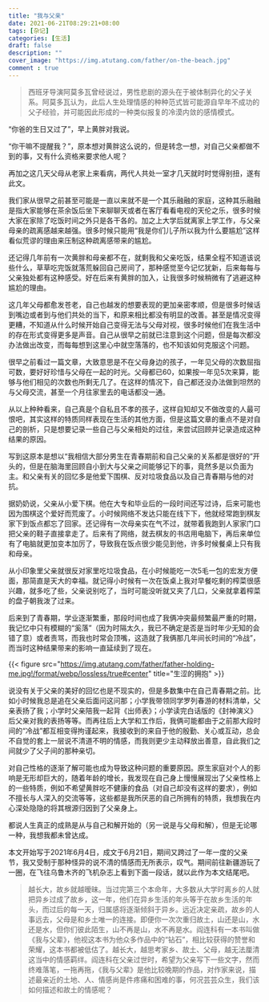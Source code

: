 ```yaml
---
title: "我与父亲"
date: 2021-06-21T08:29:21+08:00
tags: [杂记]
categories: [生活]
draft: false
description: ""
cover_image: "https://img.atutang.com/father/on-the-beach.jpg"
comment : true
---
```

>西班牙导演阿莫多瓦曾经说过，男性悲剧的源头在于被体制异化的父子关系。阿莫多瓦认为，此后人生处理情感的种种范式皆可能源自早年不成功的父子经验，并可能因此形成的一种类似报复的冷漠内敛的感情模式。

“你爸的生日又过了”，早上黄胖对我说。

“你干嘛不提醒我？”，原本想对黄胖这么说的，但是转念一想，对自己父亲都做不到的事，又有什么资格来要求他人呢？

再加之这几天父母从老家上来看病，两代人共处一室才几天就时时觉得别扭，遂有此文。
<!--more-->

我们家从很早之前甚至可能是一直以来就不是一个其乐融融的家庭，这种其乐融融是指大家能够在茶余饭后坐下来聊聊天或者在客厅看看电视的天伦之乐，很多时候大家在家除了吃饭时间之外只是各干各的。加之上大学后就离家上学工作，与父亲母亲的疏离感越来越强。很多时候只能用“我是你们儿子所以我为什么要尴尬”这样看似荒谬的理由来压制这种疏离感带来的尴尬。

还记得几年前有一次黄胖和母亲都不在，就剩我和父亲吃饭，结果全程不知道该说些什么，草草吃完饭就落荒躲回自己房间了，那种感觉至今记忆犹新，后来每每与父亲独处都有这种感受。好在后来有黄胖的加入，让我很多时候稍微有了逃避这种尴尬的理由。

这几年父母都愈发苍老，自己也越发的想要表现的更加亲密孝顺，但是很多时候话到嘴边或者到与他们共处的当下，和原来相比都没有明显的改善。甚至是情况变得更糟，不知道从什么时候开始自己变得无法与父母对视，很多时候他们在我生活中的存在形式变得更多是声音。自己从很早之前就已注意到这个问题，但是每次都没办法做出改变，而每每想到这里心中就空落落的，也不知该如何克服这个问题。

很早之前看过一篇文章，大致意思是不在父母身边的孩子，一年见父母的次数屈指可数，要好好珍惜与父母在一起的时光。父母都已60，如果按一年见5次来算，能够与他们相见的次数也所剩无几了。在这样的情况下，自己都还没办法做到坦然的与父母交流，甚至一个月往家里去的电话都没一通。

从以上种种看来，自己真是个自私且不孝的孩子，这样自知却又不做改变的人最可恨吧，其实这样的特质同样表现在生活的其他方面，但是这篇文章的重点不是对自己的剖析，只是想要记录一些自己与父亲相处的过往，来尝试回顾并记录造成这种结果的原因。

写到这原本是想以“我相信大部分男生在青春期前和自己父亲的关系都是很好的”开头的，但是在脑海里回顾自小到大与父亲之间能够记下的事，竟然多是以负面为主。和父亲有关的回忆多是他爱下围棋、反对垃圾食品以及自己青春期与他的对抗。

据奶奶说，父亲从小爱下棋。他在大专和毕业后的一段时间还写过诗，后来可能也因为围棋这个爱好而荒废了。小时候网络不发达只能在线下下，他就经常跑到棋友家下到饭点都忘了回家。还记得有一次母亲实在气不过，就带着我跑到人家家门口把父亲的鞋子直接拿走了。后来有了网络，就去棋友的书店用电脑下，再后来单位有了电脑就更加变本加厉了，导致我在饭点很少能见到他，许多时候餐桌上只有我和母亲。

从小印象里父亲就很反对家里吃垃圾食品，在小时候能吃一次5毛一包的宏发方便面，那简直是天大的幸福。就记得小时候有一次在饭桌上我对早餐吃剩的榨菜很感兴趣，就多吃了些，父亲说别吃了，当时可能没听就又夹了几口，父亲就拿着榨菜的盘子朝我泼了过来。

后来到了青春期，学业逐渐繁重，那段时间也成了我俩冲突最频繁最严重的时期，我记忆中只有模糊的“奚落”（因为时隔太久，我已不确定是否是当时年少无知的会错了意）或者责骂，而我也时常会顶嘴，这造就了我俩那几年间长时间的“冷战”，而当时这种结果带来的影响一直延续到了现在。

{{< figure src="https://img.atutang.com/father/father-holding-me.jpg!/format/webp/lossless/true#center" title="生涩的拥抱" >}}

说没有关于父亲的美好的回忆也是不现实的，但是多数集中在自己青春期之前。比如小时候我总是追在父亲后面问这问那；小学我带领同学罗列春游的材料清单，父亲表扬了我；小学时父亲陪我一起背《出师表》；小学读完白话版的《封神演义》后父亲对我的表扬等等。而再往后上大学和工作后，我俩可能都由于之前那大段时间的“冷战”都互相变得拘谨起来，我接收到的来自于他的殷勤、关心或互动，总会不自觉的套上一层说不清道不明的情感，而我则更少主动释放出善意，自此我们之间就少了父子间的那种亲切。

对自己性格的逐渐了解可能也成为导致这种问题的重要原因。原生家庭对个人的影响是无形却巨大的，随着年龄的增长，我发现在自己身上慢慢展现出了父亲性格上的一些特质，例如不希望黄胖吃不健康的食品（对自己却没有这样的要求），例如不擅长与人深入的交流等等，这些都是我所厌恶的自己所拥有的特质，我想我在内心深处隐隐的将其根源归因到了父亲身上。

都说人生真正的成熟是从与自己和解开始的（另一说是与父母和解），但是无论哪一种，我想我都未曾达成。

本文开始写于2021年6月4日，成文于6月21日，期间又跨过了一年一度的父亲节，我又受制于那种怪异的说不清的情感而无所表示，叹气。期间前往新疆游玩了一圈，在飞往乌鲁木齐的飞机杂志上看到下面一段话，就以此作为本文结尾吧。

>越长大，故乡就越暧昧。当过完第三个本命年，大多数从大学时离乡的人就把异乡过成了故乡，这一年，他们在异乡生活的年头等于在故乡生活的年头，而过后的每一天，归属感将逐渐倾斜于异乡。远近决定亲疏，故乡的人事远去，父母是和乡土唯一的连接。即便你一次次重归故土，山还是山，水还是水，但你们彼此陌生，山不再是山，水不再是水。阎连科有一本书叫做《我与父辈》，他视这本书为他众多作品中的“钻石”，相比较获得的赞誉和荣耀，这本书都被低估了。越长大，越思考家乡、故土、父母，越无法厘清这当中的情感羁绊。阎连科在父亲过世时，希望为父亲写下一些文字，然而终难落笔，一拖再拖，《我与父辈》是他比较晚期的作品，对作家来说，描述最亲近的土地、人、情感尚是件疼痛和困难的事，何况芸芸众生，我们该如何描述和故土的情感呢？
